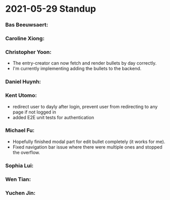 # 2021-05-29 Standup

### **Bas Beeuwsaert:**

### **Caroline Xiong:**

### **Christopher Yoon:**
- The entry-creator can now fetch and render bullets by day correctly.
- I'm currently implementing adding the bullets to the backend.

### **Daniel Huynh:**

### **Kent Utomo:**
- redirect user to dayly after login,
prevent user from redirecting to any page if not logged in
- added E2E unit tests for authentication

### **Michael Fu:**
- Hopefully finished modal part for edit bullet completely (it works for me).
- Fixed navigation bar issue where there were multiple ones and stopped the overflow.

### **Sophia Lui:** 

### **Wen Tian:**

### **Yuchen Jin:**